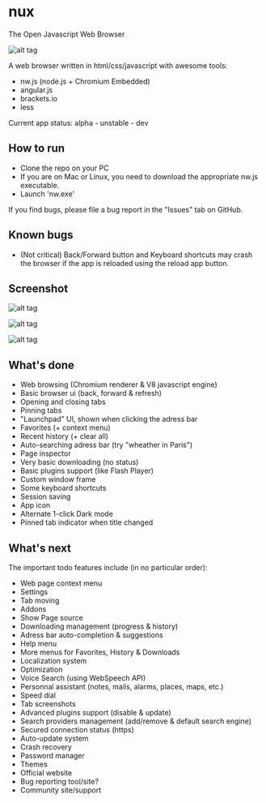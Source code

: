 # nux
The Open Javascript Web Browser

![alt tag](http://bytevortex.net/nux/logo.png)

A web browser written in html/css/javascript with awesome tools:

- nw.js (node.js + Chromium Embedded)
- angular.js
- brackets.io
- less

Current app status: alpha - unstable - dev

## How to run

- Clone the repo on your PC
- If you are on Mac or Linux, you need to download the appropriate nw.js executable.
- Launch 'nw.exe'

If you find bugs, please file a bug report in the "Issues" tab on GitHub.

## Known bugs

- (Not critical) Back/Forward button and Keyboard shortcuts may crash the browser if the app is reloaded using the reload app button.

## Screenshot

![alt tag](http://bytevortex.net/nux/screenshots/nux.png)

![alt tag](http://bytevortex.net/nux/screenshots/nux2.png)

![alt tag](http://bytevortex.net/nux/screenshots/nux-dark-mode.png)

## What's done

- Web browsing (Chromium renderer & V8 javascript engine)
- Basic browser ui (back, forward & refresh)
- Opening and closing tabs
- Pinning tabs
- "Launchpad" UI, shown when clicking the adress bar
- Favorites (+ context menu)
- Recent history (+ clear all)
- Auto-searching adress bar (try "wheather in Paris")
- Page inspector
- Very basic downloading (no status)
- Basic plugins support (like Flash Player)
- Custom window frame
- Some keyboard shortcuts
- Session saving
- App icon
- Alternate 1-click Dark mode
- Pinned tab indicator when title changed

## What's next

The important todo features include (in no particular order):

- Web page context menu
- Settings
- Tab moving
- Addons
- Show Page source
- Downloading management (progress & history)
- Adress bar auto-completion & suggestions
- Help menu
- More menus for Favorites, History & Downloads
- Localization system
- Optimization
- Voice Search (using WebSpeech API)
- Personnal assistant (notes, mails, alarms, places, maps, etc.)
- Speed dial
- Tab screenshots
- Advanced plugins support (disable & update)
- Search providers management (add/remove & default search engine)
- Secured connection status (https)
- Auto-update system
- Crash recovery
- Password manager
- Themes
- Official website
- Bug reporting tool/site?
- Community site/support
